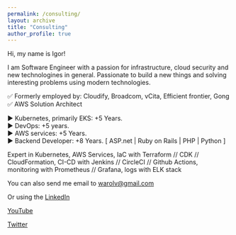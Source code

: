 ```yaml
---
permalink: /consulting/
layout: archive
title: "Consulting"
author_profile: true
---
```


Hi, my name is Igor!

I am Software Engineer with a passion for infrastructure, cloud security and new technologines in general. Passionate to build a new things and solving interesting problems using modern technologies.

✅ Formerly employed by: Cloudify, Broadcom, vCita, Efficient frontier, Gong<br>
✅ AWS Solution Architect 

► Kubernetes, primarily EKS: +5 Years.<br>
► DevOps: +5 years.<br>
► AWS services: +5 Years.<br>
► Backend Developer: +8 Years. [ ASP.net | Ruby on Rails | PHP | Python ]

Expert in Kubernetes, AWS Services, IaC with Terraform // CDK // CloudFormation, CI-CD with Jenkins // CircleCI // Github Actions, monitoring with Prometheus // Grafana, logs with ELK stack

You can also send me email to [warolv@gmail.com](mailto:warolv@gmail.com)<br>

Or using the [LinkedIn](https://www.linkedin.com/in/igorzhivilo/)

[YouTube](https://www.youtube.com/@igorzhivilo)

[Twitter](https://twitter.com/warolv)